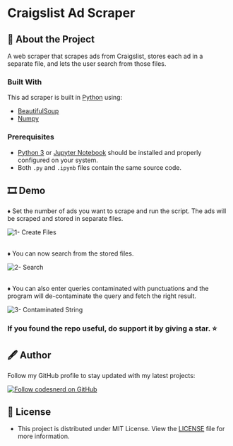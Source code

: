 # Craigslist Ad Scraper

## 🧾 About the Project
A web scraper that scrapes ads from Craigslist, stores each ad in a separate file, and lets the user search from those files.

### Built With

This ad scraper is built in [Python](https://www.python.org/doc/) using:
* [BeautifulSoup](https://www.crummy.com/software/BeautifulSoup/bs4/doc/)
* [Numpy](https://numpy.org/doc/stable/)

### Prerequisites
* [Python 3](https://www.python.org/downloads/) or [Jupyter Notebook](https://jupyter.org/install) should be installed and properly configured on your system.
* Both `.py` and `.ipynb` files contain the same source code.

## 🎞 Demo
♦ Set the number of ads you want to scrape and run the script. The ads will be scraped and stored in separate files.

![1- Create Files](https://user-images.githubusercontent.com/70039999/117896228-8db48f00-b2d9-11eb-924e-b58fddbe9e06.gif)

\
♦ You can now search from the stored files.

![2- Search](https://user-images.githubusercontent.com/70039999/118020530-9b1e5780-b373-11eb-8be5-b7d50db128bf.gif)

\
♦ You can also enter queries contaminated with punctuations and the program will de-contaminate the query and fetch the right result.

![3- Contaminated String](https://user-images.githubusercontent.com/70039999/118021879-277d4a00-b375-11eb-8fd8-dcefeb2afca0.gif)

### If you found the repo useful, do support it by giving a star. ⭐

## 🖋 Author
Follow my GitHub profile to stay updated with my latest projects:

[![Follow codesnerd on GitHub](https://img.shields.io/badge/Connect-codesnerd-blue.svg?logo=Github&longCache=true&style=social&label=Follow)](https://github.com/codesnerd)

## 🔑 License
- This project is distributed under MIT License. View the [LICENSE](LICENSE) file for more information.

